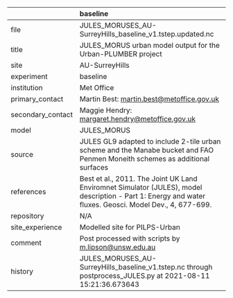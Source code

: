|                   | baseline                                                                                                                                                |
|:------------------|:--------------------------------------------------------------------------------------------------------------------------------------------------------|
| file              | JULES_MORUSES_AU-SurreyHills_baseline_v1.tstep.updated.nc                                                                                               |
| title             | JULES_MORUS urban model output for the Urban-PLUMBER project                                                                                            |
| site              | AU-SurreyHills                                                                                                                                          |
| experiment        | baseline                                                                                                                                                |
| institution       | Met Office                                                                                                                                              |
| primary_contact   | Martin Best: martin.best@metoffice.gov.uk                                                                                                               |
| secondary_contact | Maggie Hendry: margaret.hendry@metoffice.gov.uk                                                                                                         |
| model             | JULES_MORUS                                                                                                                                             |
| source            | JULES GL9 adapted to include 2-tile urban scheme and the Manabe bucket and FAO Penmen Moneith schemes as additional surfaces                            |
| references        | Best et al., 2011. The Joint UK Land Enviromnet Simulator (JULES), model description - Part 1: Energy and water fluxes. Geosci. Model Dev., 4, 677-699. |
| repository        | N/A                                                                                                                                                     |
| site_experience   | Modelled site for PILPS-Urban                                                                                                                           |
| comment           | Post processed with scripts by m.lipson@unsw.edu.au                                                                                                     |
| history           | JULES_MORUSES_AU-SurreyHills_baseline_v1.tstep.nc through postprocess_JULES.py at 2021-08-11 15:21:36.673643                                            |
